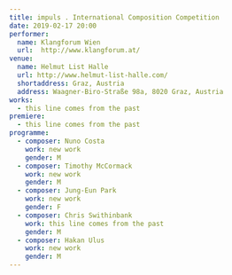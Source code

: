 ```yaml
---
title: impuls . International Composition Competition
date: 2019-02-17 20:00
performer:
  name: Klangforum Wien
  url:  http://www.klangforum.at/
venue:
  name: Helmut List Halle
  url: http://www.helmut-list-halle.com/
  shortaddress: Graz, Austria
  address: Waagner-Biro-Straße 98a, 8020 Graz, Austria
works:
  - this line comes from the past
premiere:
  - this line comes from the past
programme:
  - composer: Nuno Costa
    work: new work
    gender: M
  - composer: Timothy McCormack
    work: new work
    gender: M
  - composer: Jung-Eun Park
    work: new work
    gender: F
  - composer: Chris Swithinbank
    work: this line comes from the past
    gender: M
  - composer: Hakan Ulus
    work: new work
    gender: M
---
```

